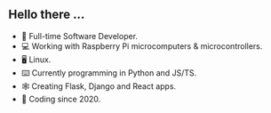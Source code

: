 ## Hello there ...

- :briefcase: Full-time Software Developer.
- :computer: Working with Raspberry Pi microcomputers & microcontrollers.
- :desktop_computer: Linux.
- :keyboard: Currently programming in Python and JS/TS.
- :spider_web: Creating Flask, Django and React apps.
- :calendar: Coding since 2020.
